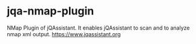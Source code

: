 # jqa-nmap-plugin
NMap Plugin of jQAssistant. It enables jQAssistant to scan and to analyze nmap xml output. https://www.jqassistant.org
